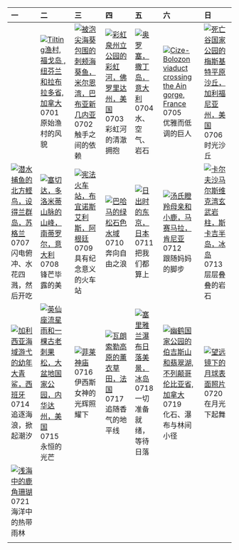 | 一                                                                                                                                                                                                         | 二                                                                                                                                                                                                          | 三                                                                                                                                                                                                           | 四                                                                                                                                                                                              | 五                                                                                                                                                                                                | 六                                                                                                                                                                                                                                 | 日                                                                                                                                                                                                  |
|:----------------------------------------------------------------------------------------------------------------------------------------------------------------------------------------------------------|:-----------------------------------------------------------------------------------------------------------------------------------------------------------------------------------------------------------|:------------------------------------------------------------------------------------------------------------------------------------------------------------------------------------------------------------|:-----------------------------------------------------------------------------------------------------------------------------------------------------------------------------------------------|:-------------------------------------------------------------------------------------------------------------------------------------------------------------------------------------------------|:----------------------------------------------------------------------------------------------------------------------------------------------------------------------------------------------------------------------------------|:---------------------------------------------------------------------------------------------------------------------------------------------------------------------------------------------------|
|                                                                                                                                                                                                           | [![](https://www.bing.com/th?id=OHR.CanadaDayFogo_ZH-CN2593963748_320x240.jpg "Tilting渔村, 福戈岛 , 纽芬兰和拉布拉多省, 加拿大")](https://www.bing.com/th?id=OHR.CanadaDayFogo_ZH-CN2593963748_UHD.jpg)<br>0701<br>原始渔村的风貌 | [![](https://www.bing.com/th?id=OHR.MaroonClownfish_ZH-CN5071934692_320x240.jpg "被泡尖海葵包围的刺颊海葵鱼，米尔恩湾，巴布亚新几内亚")](https://www.bing.com/th?id=OHR.MaroonClownfish_ZH-CN5071934692_UHD.jpg)<br>0702<br>触手之间的依赖   | [![](https://www.bing.com/th?id=OHR.RainbowRiver_ZH-CN5320095849_320x240.jpg "彩虹泉州立公园的彩虹河，佛罗里达州，美国")](https://www.bing.com/th?id=OHR.RainbowRiver_ZH-CN5320095849_UHD.jpg)<br>0703<br>彩虹河的清澈拥抱 | [![](https://www.bing.com/th?id=OHR.OroseiSardegna_ZH-CN5789138034_320x240.jpg "奥罗塞，撒丁岛，意大利")](https://www.bing.com/th?id=OHR.OroseiSardegna_ZH-CN5789138034_UHD.jpg)<br>0704<br>水、空气、岩石         | [![](https://www.bing.com/th?id=OHR.BolozonViaduct_ZH-CN6408632524_320x240.jpg "Cize-Bolozon viaduct crossing the Ain gorge, France")](https://www.bing.com/th?id=OHR.BolozonViaduct_ZH-CN6408632524_UHD.jpg)<br>0705<br>优雅而低调的巨人 | [![](https://www.bing.com/th?id=OHR.MesquiteFlats_ZH-CN7152959188_320x240.jpg "死亡谷国家公园的梅斯基特平原沙丘，加利福尼亚州，美国")](https://www.bing.com/th?id=OHR.MesquiteFlats_ZH-CN7152959188_UHD.jpg)<br>0706<br>时光沙丘 |
| [![](https://www.bing.com/th?id=OHR.ShetlandGannets_ZH-CN7279521125_320x240.jpg "潜水捕鱼的北方鲣鸟，设得兰群岛，苏格兰")](https://www.bing.com/th?id=OHR.ShetlandGannets_ZH-CN7279521125_UHD.jpg)<br>0707<br>闪电俯冲、水花四溅，然后开吃 | [![](https://www.bing.com/th?id=OHR.SecedaPeak_ZH-CN7633793128_320x240.jpg "塞切达，多洛米蒂山脉的山峰，南蒂罗尔，意大利")](https://www.bing.com/th?id=OHR.SecedaPeak_ZH-CN7633793128_UHD.jpg)<br>0708<br>锋芒毕露的美                 | [![](https://www.bing.com/th?id=OHR.ConstitucionStation_ZH-CN7962568053_320x240.jpg "宪法火车站，布宜诺斯艾利斯，阿根廷")](https://www.bing.com/th?id=OHR.ConstitucionStation_ZH-CN7962568053_UHD.jpg)<br>0709<br>具有纪念意义的火车站 | [![](https://www.bing.com/th?id=OHR.BahamaBlues_ZH-CN8134624828_320x240.jpg "巴哈马的绿松石色水域")](https://www.bing.com/th?id=OHR.BahamaBlues_ZH-CN8134624828_UHD.jpg)<br>0710<br>奔向自由之浪               | [![](https://www.bing.com/th?id=OHR.TokyoSunrise_ZH-CN0091906710_320x240.jpg "日出时的东京，日本")](https://www.bing.com/th?id=OHR.TokyoSunrise_ZH-CN0091906710_UHD.jpg)<br>0711<br>把我们都算上                | [![](https://www.bing.com/th?id=OHR.ThomsonGazelle_ZH-CN0413171014_320x240.jpg "汤氏瞪羚母亲和小鹿，马赛马拉，肯尼亚")](https://www.bing.com/th?id=OHR.ThomsonGazelle_ZH-CN0413171014_UHD.jpg)<br>0712<br>跟随妈妈的脚步                                   | [![](https://www.bing.com/th?id=OHR.BasaltColumns_ZH-CN0743036217_320x240.jpg "卡尔夫沙马尔斯维克湾玄武岩柱，斯卡吉半岛，冰岛")](https://www.bing.com/th?id=OHR.BasaltColumns_ZH-CN0743036217_UHD.jpg)<br>0713<br>层层叠叠的岩石 |
| [![](https://www.bing.com/th?id=OHR.YoungShark_ZH-CN0887374663_320x240.jpg "加利西亚海域游弋的幼年大青鲨，西班牙")](https://www.bing.com/th?id=OHR.YoungShark_ZH-CN0887374663_UHD.jpg)<br>0714<br>追逐海浪，掀起潮汐                 | [![](https://www.bing.com/th?id=OHR.PerseidsPine_ZH-CN1081004815_320x240.jpg "英仙座流星雨和一棵古老刺果松，大盆地国家公园，内华达州，美国")](https://www.bing.com/th?id=OHR.PerseidsPine_ZH-CN1081004815_UHD.jpg)<br>0715<br>永恒的光芒      | [![](https://www.bing.com/th?id=OHR.TemplePhilae_ZH-CN1232015188_320x240.jpg "菲莱神庙")](https://www.bing.com/th?id=OHR.TemplePhilae_ZH-CN1232015188_UHD.jpg)<br>0716<br>伊西斯女神的光辉照耀下                           | [![](https://www.bing.com/th?id=OHR.FranceLavender_ZH-CN1639602547_320x240.jpg "瓦朗索勒高原的薰衣草田，法国")](https://www.bing.com/th?id=OHR.FranceLavender_ZH-CN1639602547_UHD.jpg)<br>0717<br>追随香气的地平线   | [![](https://www.bing.com/th?id=OHR.IcelandSolstice_ZH-CN6073168622_320x240.jpg "塞里雅兰瀑布日落美景，冰岛")](https://www.bing.com/th?id=OHR.IcelandSolstice_ZH-CN6073168622_UHD.jpg)<br>0718<br>一切准备就绪，等待日落 | [![](https://www.bing.com/th?id=OHR.YohoNP_ZH-CN2349599497_320x240.jpg "幽鹤国家公园的伯吉斯山和翡翠湖, 不列颠哥伦比亚省, 加拿大")](https://www.bing.com/th?id=OHR.YohoNP_ZH-CN2349599497_UHD.jpg)<br>0719<br>化石、瀑布与林间小径                                    | [![](https://www.bing.com/th?id=OHR.BigMoon_ZH-CN2508603883_320x240.jpg "望远镜下的月球表面照片")](https://www.bing.com/th?id=OHR.BigMoon_ZH-CN2508603883_UHD.jpg)<br>0720<br>在月光下起舞                          |
| [![](https://www.bing.com/th?id=OHR.AcroporaReef_ZH-CN2622120276_320x240.jpg "浅海中的鹿角珊瑚")](https://www.bing.com/th?id=OHR.AcroporaReef_ZH-CN2622120276_UHD.jpg)<br>0721<br>海洋中的热带雨林                        |                                                                                                                                                                                                            |                                                                                                                                                                                                             |                                                                                                                                                                                                |                                                                                                                                                                                                  |                                                                                                                                                                                                                                   |                                                                                                                                                                                                    |
|                                                                                                                                                                                                           |                                                                                                                                                                                                            |                                                                                                                                                                                                             |                                                                                                                                                                                                |                                                                                                                                                                                                  |                                                                                                                                                                                                                                   |                                                                                                                                                                                                    |